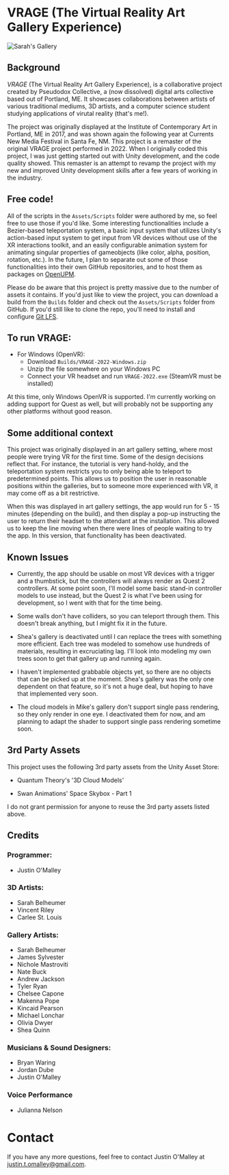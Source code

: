 # VRAGE (The Virtual Reality Art Gallery Experience)

![Sarah's Gallery](/Media/SarahGallery2.PNG)

## Background

_VRAGE_ (The Virtual Reality Art Gallery Experience), is a collaborative project created by Pseudodox Collective, a (now dissolved) digital arts collective based out of Portland, ME. It showcases collaborations between artists of various traditional mediums, 3D artists, and a computer science student studying applications of virutal reality (that's me!). 

The project was originally displayed at the Institute of Contemporary Art in Portland, ME in 2017, and was shown again the following year at Currents New Media Festival in Santa Fe, NM. This project is a remaster of the original VRAGE project performed in 2022. When I originally coded this project, I was just getting started out with Unity development, and the code quality showed. This remaster is an attempt to revamp the project with my new and improved Unity development skills after a few years of working in the industry.

## Free code!

All of the scripts in the `Assets/Scripts` folder were authored by me, so feel free to use those if you'd like. Some interesting functionalities include a Bezier-based teleportation system, a basic input system that utilizes Unity's action-based input system to get input from VR devices without use of the XR interactions toolkit, and an easily configurable animation system for animating singular properties of gameobjects (like color, alpha, position, rotation, etc.). In the future, I plan to separate out some of those functionalities into their own GitHub repositories, and to host them as packages on [OpenUPM](http://www.openupm.com/).

Please do be aware that this project is pretty massive due to the number of assets it contains. If you'd just like to view the project, you can download a build from the `Builds` folder and check out the `Assets/Scripts` folder from GitHub. If you'd still like to clone the repo, you'll need to install and configure [Git LFS](https://git-lfs.github.com/).

## To run VRAGE:

- For Windows (OpenVR):
  - Download `Builds/VRAGE-2022-Windows.zip`
  - Unzip the file somewhere on your Windows PC
  - Connect your VR headset and run `VRAGE-2022.exe` (SteamVR must be installed)

At this time, only Windows OpenVR is supported. I'm currently working on adding support for Quest as well, but will probably not be supporting any other platforms without good reason.

## Some additional context

This project was originally displayed in an art gallery setting, where most people were trying VR for the first time. Some of the design decisions reflect that. For instance, the tutorial is very hand-holdy, and the teleportation system restricts you to only being able to teleport to predetermined points. This allows us to position the user in reasonable positions within the galleries, but to someone more experienced with VR, it may come off as a bit restrictive.

When this was displayed in art gallery settings, the app would run for 5 - 15 minutes (depending on the build), and then display a pop-up instructing the user to return their headset to the attendant at the installation. This allowed us to keep the line moving when there were lines of people waiting to try the app. In this version, that functionality has been deactivated.

## Known Issues

- Currently, the app should be usable on most VR devices with a trigger and a thumbstick, but the controllers will always render as Quest 2 controllers. At some point soon, I'll model some basic stand-in controller models to use instead, but the Quest 2 is what I've been using for development, so I went with that for the time being.

- Some walls don't have colliders, so you can teleport through them. This doesn't break anything, but I might fix it in the future.

- Shea's gallery is deactivated until I can replace the trees with something more efficient. Each tree was modeled to somehow use hundreds of materials, resulting in excruciating lag. I'll look into modeling my own trees soon to get that gallery up and running again.

- I haven't implemented grabbable objects yet, so there are no objects that can be picked up at the moment. Shea's gallery was the only one dependent on that feature, so it's not a huge deal, but hoping to have that implemented very soon.

- The cloud models in Mike's gallery don't support single pass rendering, so they only render in one eye. I deactivated them for now, and am planning to adapt the shader to support single pass rendering sometime soon.

## 3rd Party Assets

This project uses the following 3rd party assets from the Unity Asset Store:

- Quantum Theory's '3D Cloud Models'

- Swan Animations' Space Skybox - Part 1

I do not grant permission for anyone to reuse the 3rd party assets listed above. 

## Credits

### Programmer:
 - Justin O'Malley

### 3D Artists:
 - Sarah Belheumer
 - Vincent Riley
 - Carlee St. Louis

### Gallery Artists:
 - Sarah Belheumer
 - James Sylvester
 - Nichole Mastroviti
 - Nate Buck
 - Andrew Jackson
 - Tyler Ryan
 - Chelsee Capone
 - Makenna Pope
 - Kincaid Pearson
 - Michael Lonchar
 - Olivia Dwyer
 - Shea Quinn

### Musicians & Sound Designers:
 - Bryan Waring
 - Jordan Dube
 - Justin O'Malley

 ### Voice Performance

- Julianna Nelson

# Contact

If you have any more questions, feel free to contact Justin O'Malley at justin.t.omalley@gmail.com.